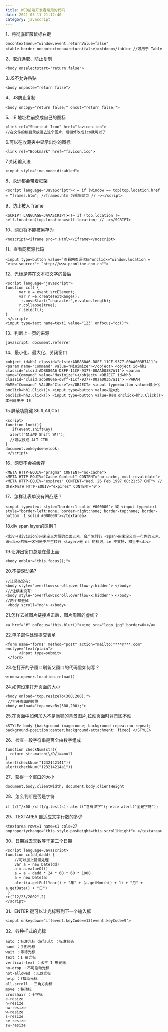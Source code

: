 ```yaml
---
title: WEB前端开发者常用的代码
date: 2021-03-11 21:12:40
category: javascript
---
```


1、将彻底屏蔽鼠标右键
```
oncontextmenu="window.event.returnValue=false" 
<table border oncontextmenu=return(false)><td>no</table> //可用于 Table
```
2、取消选取、防止复制
```
<body onselectstart="return false">
```
3.JS不允许粘贴
```
<body onpaste="return false">
```
4、JS防止复制
```
<body oncopy="return false;" oncut="return false;">
```
5、IE 地址栏前换成自己的图标
```
<link rel="Shortcut Icon" href="favicon.ico">
//在文件的根目录放进去这个图片，后缀修改成ico就可以了
```
6.可以在收藏夹中显示出你的图标
  ```
<link rel="Bookmark" href="favicon.ico">
```
7.关闭输入法
```
<input style="ime-mode:disabled">
```
8、永远都会带着框架
```
<script language="JavaScript"><!– if (window == top)top.location.href = “frames.htm"; //frames.htm 为框架网页 // –></script>
```
9、防止被人 frame
```
<SCRIPT LANGUAGE=JAVASCRIPT><!– if (top.location != self.location)top.location=self.location; // –></SCRIPT>
```
10、网页将不能被另存为
```
<noscript><iframe src=*.Html></iframe></noscript>
```
11、查看网页源代码
```
<input type=button value=“查看网页源代码"onclick="window.location = “view-source:"+ “http://www.pconline.com.cn"">
```
12、光标是停在文本框文字的最后
```
<script language="javascript"> 
function cc() { 
      var e = event.srcElement; 
      var r =e.createTextRange();
       r.moveStart(“character",e.value.length); 
      r.collapse(true); 
      r.select(); 
}
 </script> 
<input type=text name=text1 value="123″ onfocus="cc()">
```
13、判断上一页的来源
```
javascript: document.referrer
```
14、最小化、最大化、关闭窗口
```
<object id=hh1 classid="clsid:ADB880A6-D8FF-11CF-9377-00AA003B7A11″> <param name="Command" value="Minimize"></object> <object id=hh2 classid="clsid:ADB880A6-D8FF-11CF-9377-00AA003B7A11″> <param name="Command" value="Maximize"></object> <OBJECT id=hh3 classid="clsid:adb880a6-d8ff-11cf-9377-00aa003b7a11″> <PARAM NAME="Command" VALUE="Close"></OBJECT> <input type=button value=最小化 onclick=hh1.Click()> <input type=button value=最大化 onclick=hh2.Click()> <input type=button value=关闭 onclick=hh3.Click()> 本例适用于 IE
```
15.屏蔽功能键 Shift,Alt,Ctrl
```
<script> 
function look(){
   if(event.shiftKey) 
  alert(“禁止按 Shift 键!"); 
  //可以换成 ALT CTRL
} 
document.onkeydown=look;
 </script>
```
16、网页不会被缓存
```
<META HTTP-EQUIV="pragma" CONTENT="no-cache"> 
<META HTTP-EQUIV="Cache-Control" CONTENT="no-cache, must-revalidate"> 
<META HTTP-EQUIV="expires" CONTENT="Wed, 26 Feb 1997 08:21:57 GMT"> //或者<META HTTP-EQUIV="expires" CONTENT="0″>
```
17、怎样让表单没有凹凸感？
```
<input type=text style="border:1 solid #000000″> 或 <input type=text style="border-left:none; border-right:none; border-top:none; border-bottom: 1 solid #000000″></textarea>
```
18.div span layer的区别？
```
<div>(division)用来定义大段的页面元素，会产生转行 <span>用来定义同一行内的元素，跟<div>的唯一区别是不产生转行 <layer>是 ns 的标记，ie 不支持，相当于<div>
```
19.让弹出窗口总是在最上面:
```
<body onblur="this.focus();">
```
20.不要滚动条?
```
//让竖条没有: 
<body style="overflow:scroll;overflow-y:hidden"> </body> 
///让横条没有: 
<body style="overflow:scroll;overflow-x:hidden"> </body> 
//两个都去掉
 <body scroll="no"> </body>
```
21.怎样去掉图片链接点击后，图片周围的虚线？
```
<a href="#" onFocus="this.blur()"><img src="logo.jpg" border=0></a>
```
22.电子邮件处理提交表单
```
<form name="form1″ method="post" action="mailto:****@***.com" enctype="text/plain"> 
      <input type=submit>
 </form>
```
23.在打开的子窗口刷新父窗口的代码里如何写？
```
window.opener.location.reload()   
```
 24.如何设定打开页面的大小 
```
<body onload="top.resizeTo(300,200);">
 //打开页面的位置
<body onload="top.moveBy(300,200);">
```
25.在页面中如何加入不是满铺的背景图片,拉动页面时背景图不动
```
<STYLE> body {background-image:none; background-repeat:no-repeat; background-position:center;background-attachment: fixed} </STYLE>
```
26、检查一段字符串是否全由数字组成
```
function checkNum(str){
  return str.match(\/D/)==null
}
alert(checkNum("1232142141")) 
alert(checkNum("123214214a1"))
```
27、获得一个窗口的大小
```
document.body.clientWidth; document.body.clientHeight
```
28、怎么判断是否是字符
```
if (/[^/x00-/xff]/g.test(s)) alert(“含有汉字"); else alert(“全是字符");
```
29、TEXTAREA 自适应文字行数的多少
```
<textarea rows=1 name=s1 cols=27 onpropertychange="this.style.posHeight=this.scrollHeight"> </textarea>
```
30、日期减去天数等于第二个日期
```
<script language=Javascript> 
function cc(dd,dadd) { 
    //可以加上错误处理 
    var a = new Date(dd) 
    a = a.valueOf() 
    a = a - dadd * 24 * 60 * 60 * 1000 
    a = new Date(a)         
    alert(a.getFullYear() + "年" + (a.getMonth() + 1) + "月" + a.getDate() + "日")
 }  
cc(“12/23/2002",2) 
</script>
```
31、ENTER 键可以让光标移到下一个输入框
```
<input onkeydown="if(event.keyCode==13)event.keyCode=9″>
```
32、各种样式的光标
```
auto ：标准光标 default ：标准箭头
hand ：手形光标
wait ：等待光标
text ：I 形光标
vertical-text ：水平 I 形光标
no-drop ：不可拖动光标
not-allowed ：无效光标
help ：?帮助光标
all-scroll ：三角方向标
move ：移动标
crosshair ：十字标
e-resize
n-resize
nw-resize
w-resize
s-resize
se-resize
sw-resize
```
